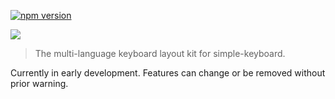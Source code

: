 [![npm version](https://badge.fury.io/js/simple-keyboard-layouts.svg)](https://www.npmjs.com/package/simple-keyboard-layouts)

<a href="https://franciscohodge.com/projects/simple-keyboard/"><img src="https://franciscohodge.com/project-pages/simple-keyboard/images/simple-keyboard-layouts-banner2.png" align="center"></a>
> The multi-language keyboard layout kit for simple-keyboard.

Currently in early development. Features can change or be removed without prior warning.